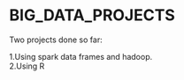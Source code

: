 # BIG_DATA_PROJECTS

Two projects done so far:

1.Using spark data frames and hadoop.<br/>
2.Using R
